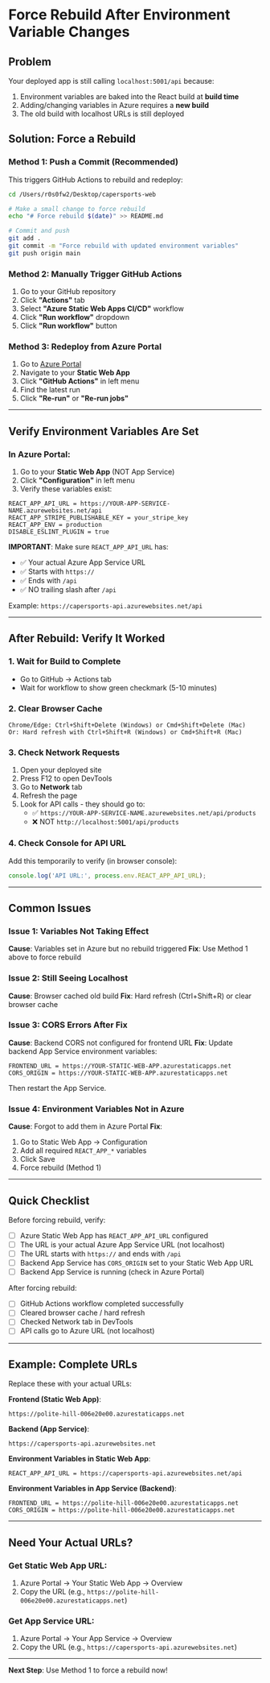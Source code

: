 # Force Rebuild After Environment Variable Changes

## Problem
Your deployed app is still calling `localhost:5001/api` because:
1. Environment variables are baked into the React build at **build time**
2. Adding/changing variables in Azure requires a **new build**
3. The old build with localhost URLs is still deployed

## Solution: Force a Rebuild

### Method 1: Push a Commit (Recommended)

This triggers GitHub Actions to rebuild and redeploy:

```bash
cd /Users/r0s0fw2/Desktop/capersports-web

# Make a small change to force rebuild
echo "# Force rebuild $(date)" >> README.md

# Commit and push
git add .
git commit -m "Force rebuild with updated environment variables"
git push origin main
```

### Method 2: Manually Trigger GitHub Actions

1. Go to your GitHub repository
2. Click **"Actions"** tab
3. Select **"Azure Static Web Apps CI/CD"** workflow
4. Click **"Run workflow"** dropdown
5. Click **"Run workflow"** button

### Method 3: Redeploy from Azure Portal

1. Go to [Azure Portal](https://portal.azure.com)
2. Navigate to your **Static Web App**
3. Click **"GitHub Actions"** in left menu
4. Find the latest run
5. Click **"Re-run"** or **"Re-run jobs"**

---

## Verify Environment Variables Are Set

### In Azure Portal:

1. Go to your **Static Web App** (NOT App Service)
2. Click **"Configuration"** in left menu
3. Verify these variables exist:

```
REACT_APP_API_URL = https://YOUR-APP-SERVICE-NAME.azurewebsites.net/api
REACT_APP_STRIPE_PUBLISHABLE_KEY = your_stripe_key
REACT_APP_ENV = production
DISABLE_ESLINT_PLUGIN = true
```

**IMPORTANT**: Make sure `REACT_APP_API_URL` has:
- ✅ Your actual Azure App Service URL
- ✅ Starts with `https://`
- ✅ Ends with `/api`
- ✅ NO trailing slash after `/api`

Example: `https://capersports-api.azurewebsites.net/api`

---

## After Rebuild: Verify It Worked

### 1. Wait for Build to Complete
- Go to GitHub → Actions tab
- Wait for workflow to show green checkmark (5-10 minutes)

### 2. Clear Browser Cache
```
Chrome/Edge: Ctrl+Shift+Delete (Windows) or Cmd+Shift+Delete (Mac)
Or: Hard refresh with Ctrl+Shift+R (Windows) or Cmd+Shift+R (Mac)
```

### 3. Check Network Requests
1. Open your deployed site
2. Press F12 to open DevTools
3. Go to **Network** tab
4. Refresh the page
5. Look for API calls - they should go to:
   - ✅ `https://YOUR-APP-SERVICE-NAME.azurewebsites.net/api/products`
   - ❌ NOT `http://localhost:5001/api/products`

### 4. Check Console for API URL
Add this temporarily to verify (in browser console):
```javascript
console.log('API URL:', process.env.REACT_APP_API_URL);
```

---

## Common Issues

### Issue 1: Variables Not Taking Effect
**Cause**: Variables set in Azure but no rebuild triggered
**Fix**: Use Method 1 above to force rebuild

### Issue 2: Still Seeing Localhost
**Cause**: Browser cached old build
**Fix**: Hard refresh (Ctrl+Shift+R) or clear browser cache

### Issue 3: CORS Errors After Fix
**Cause**: Backend CORS not configured for frontend URL
**Fix**: Update backend App Service environment variables:
```
FRONTEND_URL = https://YOUR-STATIC-WEB-APP.azurestaticapps.net
CORS_ORIGIN = https://YOUR-STATIC-WEB-APP.azurestaticapps.net
```
Then restart the App Service.

### Issue 4: Environment Variables Not in Azure
**Cause**: Forgot to add them in Azure Portal
**Fix**: 
1. Go to Static Web App → Configuration
2. Add all required `REACT_APP_*` variables
3. Click Save
4. Force rebuild (Method 1)

---

## Quick Checklist

Before forcing rebuild, verify:

- [ ] Azure Static Web App has `REACT_APP_API_URL` configured
- [ ] The URL is your actual Azure App Service URL (not localhost)
- [ ] The URL starts with `https://` and ends with `/api`
- [ ] Backend App Service has `CORS_ORIGIN` set to your Static Web App URL
- [ ] Backend App Service is running (check in Azure Portal)

After forcing rebuild:

- [ ] GitHub Actions workflow completed successfully
- [ ] Cleared browser cache / hard refresh
- [ ] Checked Network tab in DevTools
- [ ] API calls go to Azure URL (not localhost)

---

## Example: Complete URLs

Replace these with your actual URLs:

**Frontend (Static Web App)**:
```
https://polite-hill-006e20e00.azurestaticapps.net
```

**Backend (App Service)**:
```
https://capersports-api.azurewebsites.net
```

**Environment Variables in Static Web App**:
```
REACT_APP_API_URL = https://capersports-api.azurewebsites.net/api
```

**Environment Variables in App Service (Backend)**:
```
FRONTEND_URL = https://polite-hill-006e20e00.azurestaticapps.net
CORS_ORIGIN = https://polite-hill-006e20e00.azurestaticapps.net
```

---

## Need Your Actual URLs?

### Get Static Web App URL:
1. Azure Portal → Your Static Web App → Overview
2. Copy the URL (e.g., `https://polite-hill-006e20e00.azurestaticapps.net`)

### Get App Service URL:
1. Azure Portal → Your App Service → Overview
2. Copy the URL (e.g., `https://capersports-api.azurewebsites.net`)

---

**Next Step**: Use Method 1 to force a rebuild now!
